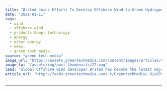 ```yaml
---
title: "Ørsted Joins Efforts To Develop Offshore Wind-to-Green Hydrogen Tech"
date: "2021-01-11"
tags: 
  - wind
  - offshore wind
  - products &amp; technology
  - energy
  - other energy
  - news,
  - green tech media
source: "green tech media"
image_url: "https://assets.greentechmedia.com/content/images/articles/cropped_offshore_wind_credit_Siemens_Gamesa_XL.jpg"
image_fp: "/assets/img/post_thumbnails/27.png"
lead: "Global offshore wind developer Ørsted has become the latest major player to pursue off-grid green hydrogen, a technology that could expand capacity for converting offshore wind power to zero-carbon energy. The Danish firm along with ITM Power, Siemen ..."
article_url: "http://feeds.greentechmedia.com/~r/GreentechMedia/~3/p97mbZa-7iY/rsted-joins-efforts-to-develop-seaworthy-green-hydrogen-tech"
---
```


---
